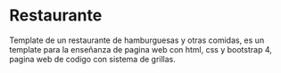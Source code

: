 # Restaurante
Template de un restaurante de hamburguesas y otras comidas, es un template para la enseñanza de pagina web con html, css y bootstrap 4, pagina web de codigo con sistema de grillas.
